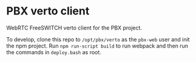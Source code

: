 # PBX verto client

WebRTC FreeSWITCH verto client
for the PBX project.

To develop,
clone this repo to `/opt/pbx/verto`
as the `pbx-web` user
and init the npm project.
Run `npm run-script build`
to run webpack
and then run the commands
in `deploy.bash` as root.
